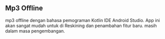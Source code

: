 ## Mp3 Offline
mp3 offline dengan bahasa pemograman Kotlin IDE Android Studio. App ini akan sangat mudah untuk di Reskining dan penambahan fitur baru.
masih dalam masa pengembangan.
